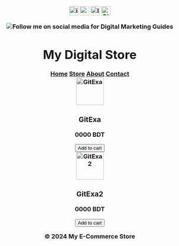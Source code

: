  <!DOCTYPE html>
<html lang="en">
<head>
<h3 align="center">
<p dir="auto"><a href="https://www.instagram.com/free_shaam/" rel="nofollow"><img src="https://img.shields.io/static/v1?message=Instagram&logo=instagram&label=&color=000&logoColor=white&labelColor=&style=for-the-badge" height="25" alt="instagram logo" alt="Instagram" data-canonical-src="https://img.shields.io/badge/Instagram-1877F2?style=for-the-badge&amp;logo=instagram&amp;logoColor=white" style="max-width: 100%;"></a>
<a href="https://digimopee.wordpress.com/" rel="nofollow"><img src="https://img.shields.io/static/v1?message=Website&logo=Website&label=&color=000&logoColor=white&labelColor=&style=for-the-badge" height="25" alt="website logo" alt="Website" data-canonical-src="https://img.shields.io/badge/Website-0077B5?style=for-the-badge&amp;logo=Website&amp;logoColor=white" style="max-width: 100%;"></a>
<a href="https://www.linkedin.com/in/mujahidopee/" rel="nofollow"><img src="https://img.shields.io/static/v1?message=LinkedIn&logo=linkedin&label=&color=000&logoColor=white&labelColor=&style=for-the-badge" height="25" alt="linkedin logo" alt="Linkedin" data-canonical-src="https://img.shields.io/badge/LinkedIn-0077B5?style=for-the-badge&amp;logo=linkedin&amp;logoColor=white" style="max-width: 100%;"></a>
<a href="https://discord.com/channels/@me/951617301818540093/1240266351105282079" rel="nofollow"><img src="https://img.shields.io/static/v1?message=Discord&logo=Discord&label=&color=000&logoColor=white&labelColor=&style=for-the-badge" height="25" alt="Discord Logo" alt="Discord" data-canonical-src="https://img.shields.io/badge/Discord-0077B5?style=for-the-badge&amp;logo=Discord&amp;logoColor=white" style="max-width: 100%;"></a>
</p>
</head>
<body>
<img src="https://cdn.discordapp.com/attachments/951617301818540093/1239817967370240000/2.png?ex=6646f0f6&is=66459f76&hm=d4b6d6bf11664f80ecdf536303913d866b96f0619c4616ed761f2d55db8106a0&" alt="Follow me on social media for Digital Marketing Guides">

<div class="header">
  <h1>My Digital Store</h1>
</div>

<div class="nav">
  <a href="https://digimopee.wordpress.com/">Home</a>
  <a href="https://digimopee.wordpress.com/store/">Store</a>
  <a href="https://digimopee.wordpress.com/about/">About</a>
  <a href="https://digimopee.wordpress.com/contact/">Contact</a>
</div>

<div class="container">
  <div class="product-grid">
    <div class="product">
      <img src="https://cdn.discordapp.com/attachments/951617301818540093/1241827783567609876/IMG_5005.jpg?ex=664b9dbf&is=664a4c3f&hm=2853904ad89a6b0b03d8a126c563020bb57c50fc11aec65f5e4b6ac7e4324320&" alt="GitExa" width="75" height="75">
      <h3>GitExa</h3>
      <p>0000 BDT</p>
      <a href="https://business.facebook.com/commerce/catalogs/413988408071853/products?business_id=356473753929127" style="text-decoration: none;">
  <button type="button">Add to cart</button>
</a>
    </div>
    <div class="container">
  <div class="product-grid">
    <div class="product">
      <img src="https://cdn.discordapp.com/attachments/951617301818540093/1241827784096088214/IMG_5012.jpg?ex=664b9dbf&is=664a4c3f&hm=27c96bba8a9e135d12e8f5b7a3e723f1346cd3287fef434cfd49d2878d63ebb3&" alt="GitExa2" width="75" height="75">
      <h3>GitExa2</h3>
      <p>0000 BDT</p>
      <a href="https://business.facebook.com/commerce/catalogs/413988408071853/products?business_id=356473753929127" style="text-decoration: none;">
  <button type="button">Add to cart</button>
</a>
    </div>
  </div>
</div>

<div class="footer">
  <p>© 2024 My E-Commerce Store</p>
</div>

</body>
</html>
